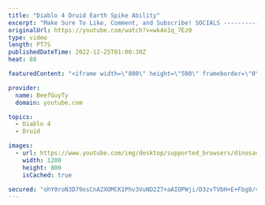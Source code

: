 ```yaml
---
title: "Diablo 4 Druid Earth Spike Ability"
excerpt: "Make Sure To Like, Comment, and Subscribe! SOCIALS ---------------------------------------------- Join Our ..."
originalUrl: https://youtube.com/watch?v=wk4o1q_7Ez0
type: video
length: PT7S
publishedDateTime: 2022-12-25T01:00:30Z
heat: 88

featuredContent: "<iframe width=\"800\" height=\"500\" frameborder=\"0\" src=\"https://www.youtube.com/embed/wk4o1q_7Ez0\" allow=\"accelerometer; autoplay; encrypted-media; gyroscope; picture-in-picture\" allowfullscreen></iframe>"

provider:
  name: BeefGuyTy
  domain: youtube.com

topics:
  - Diablo 4
  - Druid

images:
  - url: https://www.youtube.com/img/desktop/supported_browsers/dinosaur.png
    width: 1200
    height: 800
    isCached: true

secured: "ohY0roN3D79osCnA2XOMCK1Phv3VuND2Z7+aAIOPWji/D3zvTVbH+E+Fbg8/vwlt0rTWKdPNFiDMZFX8dQZdUB+ShbrxEFzWYJLNYKdE6C4YH+h7ylBmMiVsmaoHJA9vJFIm19dNMC6fV57ohjOgInMk7FKGf9NeAfZK+KqZxvgUAxNLiUfTVcuUBs9QCNt6koJqo18nT02cgdXNwSjyhrWia3XVMi/Ixl+r8TeZsDbVuRvYxXOnNQyCNH/FGbhJmPKzjuNtozYnZmAbGMOdx4ZKkaO7snRSPsbAwH5S111xclr1I5RcUMgdE/7IF+j956y6Rh0gEuR8hapZSOcZjRlhkd812mQHw2qU+36gWFrT1BiHOngDsXZqU5GswCI6E/X3jGpQJa7GiPbxHVK0Ls7nsfXxImDJ6uUmj87ghec=;+iZAhSsPGsOlwf1UAdierQ=="
---
```


